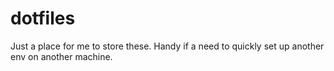 dotfiles
========

Just a place for me to store these. Handy if a need to quickly set up another env on another machine.